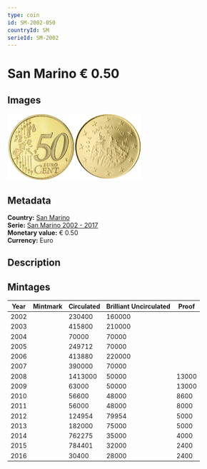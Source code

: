 ```yaml
---
type: coin
id: SM-2002-050
countryId: SM
serieId: SM-2002
---
```


# San Marino € 0.50

## Images

<img src="../../../Images/common-2002-050.webp" height="150" alt="Front image"><img src="Images/san marino-2002-050.webp" height="150" alt="Back image">

## Metadata

**Country:** [San Marino](../index.md)\
**Serie:** [San Marino 2002 - 2017](index.md)\
**Monetary value:** € 0.50\
**Currency:** Euro

## Description

## Mintages

| Year | Mintmark | Circulated | Brilliant Uncirculated | Proof |
| ---- | -------- | ---------- | ---------------------- | ----- |
| 2002 |          | 230400     | 160000                 |       |
| 2003 |          | 415800     | 210000                 |       |
| 2004 |          | 70000      | 70000                  |       |
| 2005 |          | 249712     | 70000                  |       |
| 2006 |          | 413880     | 220000                 |       |
| 2007 |          | 390000     | 70000                  |       |
| 2008 |          | 1413000    | 50000                  | 13000 |
| 2009 |          | 63000      | 50000                  | 13000 |
| 2010 |          | 56600      | 48000                  | 8600  |
| 2011 |          | 56000      | 48000                  | 8000  |
| 2012 |          | 124954     | 79954                  | 5000  |
| 2013 |          | 182000     | 75000                  | 5000  |
| 2014 |          | 762275     | 35000                  | 4000  |
| 2015 |          | 784401     | 32000                  | 2400  |
| 2016 |          | 30400      | 28000                  | 2400  |

